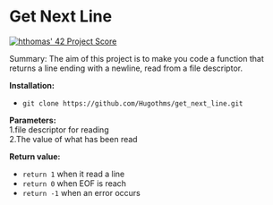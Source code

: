 # Get Next Line

[![hthomas' 42 Project Score](https://badge42.herokuapp.com/api/project/hthomas/get_next_line)](https://github.com/JaeSeoKim/badge42)

Summary: The aim of this project is to make you code a function that returns a line ending with a newline, read from a file descriptor.  

__Installation:__

* `git clone https://github.com/Hugothms/get_next_line.git`

**Parameters:**  
1.file descriptor for reading  
2.The value of what has been read

**Return value:**
* `return 1` when it read a line
* `return 0` when EOF is reach
* `return -1` when an error occurs
